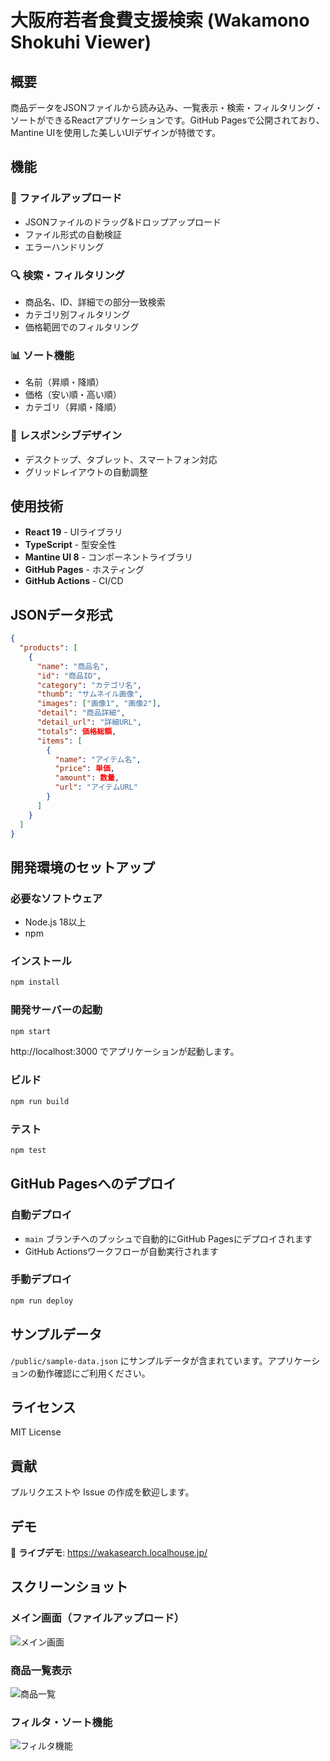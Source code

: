 # 大阪府若者食費支援検索 (Wakamono Shokuhi Viewer)

## 概要
商品データをJSONファイルから読み込み、一覧表示・検索・フィルタリング・ソートができるReactアプリケーションです。GitHub Pagesで公開されており、Mantine UIを使用した美しいUIデザインが特徴です。

## 機能

### 📂 ファイルアップロード
- JSONファイルのドラッグ&ドロップアップロード
- ファイル形式の自動検証
- エラーハンドリング

### 🔍 検索・フィルタリング
- 商品名、ID、詳細での部分一致検索
- カテゴリ別フィルタリング
- 価格範囲でのフィルタリング

### 📊 ソート機能
- 名前（昇順・降順）
- 価格（安い順・高い順）
- カテゴリ（昇順・降順）

### 📱 レスポンシブデザイン
- デスクトップ、タブレット、スマートフォン対応
- グリッドレイアウトの自動調整

## 使用技術

- **React 19** - UIライブラリ
- **TypeScript** - 型安全性
- **Mantine UI 8** - コンポーネントライブラリ
- **GitHub Pages** - ホスティング
- **GitHub Actions** - CI/CD

## JSONデータ形式

```json
{
  "products": [
    {
      "name": "商品名",
      "id": "商品ID",
      "category": "カテゴリ名",
      "thumb": "サムネイル画像",
      "images": ["画像1", "画像2"],
      "detail": "商品詳細",
      "detail_url": "詳細URL",
      "totals": 価格総額,
      "items": [
        {
          "name": "アイテム名",
          "price": 単価,
          "amount": 数量,
          "url": "アイテムURL"
        }
      ]
    }
  ]
}
```

## 開発環境のセットアップ

### 必要なソフトウェア
- Node.js 18以上
- npm

### インストール
```bash
npm install
```

### 開発サーバーの起動
```bash
npm start
```
http://localhost:3000 でアプリケーションが起動します。

### ビルド
```bash
npm run build
```

### テスト
```bash
npm test
```

## GitHub Pagesへのデプロイ

### 自動デプロイ
- `main` ブランチへのプッシュで自動的にGitHub Pagesにデプロイされます
- GitHub Actionsワークフローが自動実行されます

### 手動デプロイ
```bash
npm run deploy
```

## サンプルデータ

`/public/sample-data.json` にサンプルデータが含まれています。アプリケーションの動作確認にご利用ください。

## ライセンス

MIT License

## 貢献

プルリクエストや Issue の作成を歓迎します。

## デモ

🚀 **ライブデモ**: https://wakasearch.localhouse.jp/

## スクリーンショット

### メイン画面（ファイルアップロード）
![メイン画面](./docs/main-screen.png)

### 商品一覧表示
![商品一覧](./docs/product-list.png)

### フィルタ・ソート機能
![フィルタ機能](./docs/filters.png)

